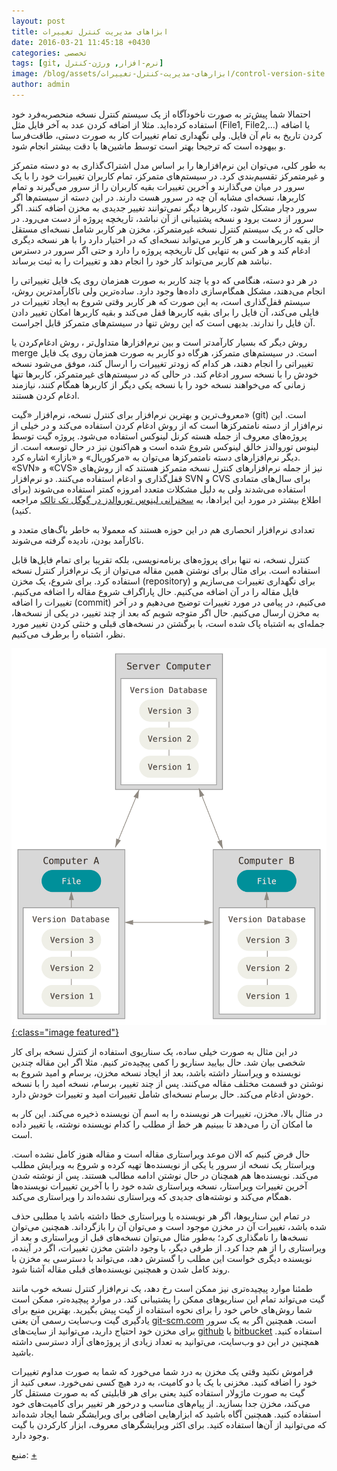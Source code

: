 ```yaml
---
layout: post
title: ابزاهای مدیریت کنترل تغییرات
date: 2016-03-21 11:45:18 +0430
categories: تخصصی
tags: [git, نرم-افزار, ورژن-کنترل]
image: /blog/assets/ابزارهای-مدیریت-کنترل-تغییرات/control-version-site.png
author: admin
---
```


احتمالا شما پیش‌تر به صورت ناخودآگاه از یک سیستم کنترل نسخه منحصربه‌فرد خود استفاده کرده‌اید.
مثلا از اضافه کردن عدد به آخر فایل مثل (File1, File2,…) یا اضافه کردن تاریخ به نام آن فایل.
ولی نگهداری تمام تغییرات کار به صورت دستی، طاقت‌فرسا و بیهوده است که ترجیحا بهتر است توسط ماشین‌ها با دقت بیشتر انجام شود.

به طور کلی، می‌توان این نرم‌افزار‌ها را بر اساس مدل اشتراک‌‌گذاری به دو دسته متمرکز و غیرمتمرکز تقسیم‌‌بندی کرد.
در سیستم‌های متمرکز، تمام کاربران تغییرات خود را با یک سرور در میان می‌گذارند و آخرین تغییرات بقیه کاربران را از سرور می‌گیرند و تمام کاربر‌ها، نسخه‌ای مشابه آن چه در سرور هست دارند.
در این دسته از سیستم‌ها اگر سرور دچار مشکل شود، کاربرها دیگر نمی‌‌توانند تغییر جدیدی به مخزن اضافه کنند.
اگر سرور از دست برود و نسخه پشتیبانی از آن نباشد، تاریخچه پروژه از دست می‌رود.
در حالی که در یک سیستم کنترل نسخه غیرمتمرکز، مخزن هر کاربر شامل نسخه‌ای مستقل از بقیه کاربرهاست و هر کاربر می‌تواند نسخه‌ای که در اختیار دارد را با هر نسخه دیگری ادغام کند و هر کس به تنهایی کل تاریخچه پروژه را دارد و حتی اگر سرور در دسترس نباشد هم کاربر می‌تواند کار خود را انجام دهد و تغییرات را به ثبت برساند.

<!--more-->

در هر دو دسته‌، هنگامی که دو یا چند کاربر به صورت همزمان روی یک فایل تغییراتی را انجام می‌دهند، مشکل همگام‌‌سازی داده‌ها وجود دارد.
ساده‌‌‌ترین ولی ناکارآمد‌‌ترین روش، سیستم قفل‌‌گذاری است، به این صورت که هر کاربر وقتی شروع به ایجاد تغییرات در فایلی می‌کند، آن فایل را برای بقیه کاربرها قفل می‌کند و بقیه کاربرها امکان تغییر دادن آن فایل را ندارند.
بدیهی است که این روش تنها در سیستم‌های متمرکز قابل اجراست.

روش دیگر که بسیار کارآمدتر است و بین نرم‌افزار‌ها متداول‌تر ، روش ادغام‌کردن یا merge است.
در سیستم‌های متمرکز، هرگاه دو کاربر به صورت همزمان روی یک فایل تغییراتی را انجام دهند، هر کدام که زودتر تغییرات را ارسال کند، موفق می‌شود نسخه خودش را با نسخه سرور ادغام کند.
در حالی که در سیستم‌های غیرمتمرکز، کاربرها تنها زمانی که می‌خواهند نسخه خود را با نسخه یکی دیگر از کاربرها همگام کنند، نیازمند ادغام کردن هستند.

معروف‌‌‌ترین و بهترین نرم‌افزار برای کنترل نسخه، نرم‌افزار «گیت» (git) است.
این نرم‌افزار از دسته نامتمرکزها است که از روش ادغام کردن استفاده می‌کند و در خیلی از پروژه‌های معروف از جمله هسته کرنل لینوکس استفاده می‌شود.
پروژه گیت توسط لینوس توروالدز خالق لینوکس شروع شده است و هم‌اکنون نیز در حال توسعه است.
از دیگر نرم‌افزارهای دسته نامتمرکزها می‌توان به «مرکوریال» و «بازار» اشاره کرد. «SVN» و «CVS» نیز از جمله نرم‌افزارهای کنترل نسخه متمرکز هستند که از روش‌های قفل‌‌گذاری و ادغام استفاده می‌کنند.
دو نرم‌افزار SVN و CVS برای سال‌های متمادی استفاده می‌شدند ولی به دلیل مشکلات متعدد امروزه کمتر استفاده می‌شوند (برای اطلاع بیشتر در مورد این ایرادها، به
[سخنرانی لینوس توروالدز در گوگل تک تالک](https://www.youtube.com/watch?v=4XpnKHJAok8)
مراجعه کنید).

تعدادی نرم‌افزار انحصاری هم در این حوزه هستند که معمولا به خاطر باگ‌های متعدد و ناکارآمد بودن، نادیده گرفته می‌شوند.

کنترل نسخه، نه تنها برای پروژه‌های برنامه‌‌نویسی، بلکه تقریبا برای تمام فایل‌ها قابل استفاده است.
برای مثال برای نوشتن همین مقاله می‌توان از یک نرم‌افزار کنترل نسخه استفاده کرد.
برای شروع، یک مخزن (repository) برای نگهداری تغییرات می‌‌سازیم و فایل مقاله را در آن اضافه می‌کنیم.
حال پاراگراف شروع مقاله را اضافه می‌کنیم.
تغییرات را اضافه (commit) می‌کنیم، در پیامی در مورد تغییرات توضیح می‌‌دهیم و در آخر به مخزن ارسال می‌کنیم.
حال اگر متوجه شویم که بعد از چند تغییر، در یکی از نسخه‌‌ها، جمله‌ای به اشتباه پاک شده است، با برگشتن در نسخه‌های قبلی و خنثی کردن تغییر مورد نظر، اشتباه را برطرف می‌کنیم.

[![مثال کنترل نسخه](/blog/assets/ابزارهای-مدیریت-کنترل-تغییرات/bersam-2.png "مثال کنترل نسخه"){:class="image featured"}](/blog/assets/ابزارهای-مدیریت-کنترل-تغییرات/bersam-2.png "مثال کنترل نسخه")

در این مثال به صورت خیلی ساده، یک سناریوی استفاده از کنترل نسخه برای کار شخصی بیان شد.
حال بیایید سناریو را کمی پیچیده‌تر کنیم.
مثلا اگر این مقاله چندین نویسنده و ویراستار داشته باشد، بعد از ایجاد نسخه مخزن، برسام و امید شروع به نوشتن دو قسمت مختلف مقاله می‌کنند.
پس از چند تغییر، برسام، نسخه امید را با نسخه خودش ادغام می‌کند.
حال برسام نسخه‌ای شامل تغییرات امید و تغییرات خودش دارد.

در مثال بالا، مخزن، تغییرات هر نویسنده را به اسم آن نویسنده ذخیره می‌کند.
این کار به ما امکان آن را می‌دهد تا ببینیم هر خط از مطلب را کدام نویسنده نوشته، یا تغییر داده است.

حال فرض کنیم که الان موعد ویراستاری مقاله است و مقاله هنوز کامل نشده است.
ویراستار یک نسخه از سرور یا یکی از نویسنده‌ها تهیه کرده و شروع به ویرایش مطلب می‌کند.
نویسنده‌ها هم همچنان در حال نوشتن ادامه مطالب هستند.
پس از نوشته شدن آخرین تغییرات ویراستار، نسخه ویراستاری شده خود را با آخرین تغییرات نویسنده‌ها همگام می‌کند و نوشته‌های جدیدی که ویراستاری نشده‌اند را ویراستاری می‌کند.

در تمام این سناریو‌ها، اگر هر نویسنده یا ویراستاری خطا داشته باشد یا مطلبی حذف شده باشد، تغییرات آن در مخزن موجود است و می‌توان آن را بازگرداند.
همچنین می‌توان نسخه‌ها را نامگذاری کرد؛
به‌طور مثال می‌توان نسخه‌های قبل از ویراستاری و بعد از ویراستاری را از هم جدا کرد.
از طرفی دیگر، با وجود داشتن مخزن تغییرات، اگر در آینده، نویسنده دیگری خواست این مطلب را گسترش دهد، می‌تواند با دسترسی به مخزن با روند کامل شدن و همچنین نویسنده‌های قبلی مقاله آشنا شود.

طمئنا موارد پیچیده‌‌تری نیز ممکن است رخ دهد، یک نرم‌افزار کنترل نسخه خوب مانند گیت می‌تواند تمام این سناریوهای ممکن را پشتیبانی کند.
در موارد پیچیده‌تر، ممکن است شما روش‌های خاص خود را برای نحوه استفاده از گیت پیش بگیرید.
بهترین منبع برای یادگیری گیت وب‌سایت رسمی آن یعنی
[git-scm.com](https://git-scm.com "git-scm")
است.
همچنین اگر به یک سرور برای مخزن خود احتیاج دارید، می‌توانید از سایت‌های
[github](https://github.com "github")
یا
[bitbucket](https://bitbucket.org "bitbucket")
استفاده کنید.
همچنین در این دو وب‌سایت، می‌توانید به تعداد زیادی از پروژه‌های آزاد دسترسی داشته باشید.

فراموش نکنید وقتی یک مخزن به درد شما می‌خورد که شما به صورت مداوم تغییرات خود را اضافه کنید.
مخزنی با یک یا دو کامیت، به درد هیچ کسی نمی‌‌خورد.
سعی کنید از گیت به صورت ماژولار استفاده کنید یعنی برای هر قابلیتی که به صورت مستقل کار می‌کند، مخزن جدا بسازید.
از پیام‌های مناسب و درخور هر تغییر برای کامیت‌های خود استفاده کنید.
همچنین آگاه باشید که ابزارهایی اضافی برای ویرایشگر شما ایجاد شده‌اند که می‌توانید از آن‌ها استفاده کنید.
برای اکثر ویرایشگرهای معروف، ابزار کارکردن با گیت وجود دارد.

منبع:
[+](http://slmd.ir/ba "مجله سلام دنیا")
